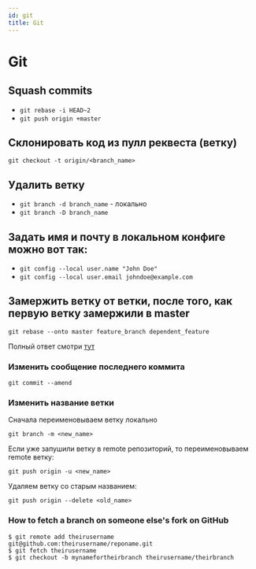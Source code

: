 ```yaml
---
id: git
title: Git
---
```


# Git

## Squash commits

* `git rebase -i HEAD~2`
* `git push origin +master`

## Склонировать код из пулл реквеста \(ветку\)

```text
git checkout -t origin/<branch_name>
```

## Удалить ветку

* `git branch -d branch_name` - локально
* `git branch -D branch_name`

## Задать имя и почту в локальном конфиге можно вот так:

* `git config --local user.name "John Doe"`
* `git config --local user.email johndoe@example.com`

## Замержить ветку от ветки, после того, как первую ветку замержили в master

`git rebase --onto master feature_branch dependent_feature`

Полный ответ смотри [тут](https://stackoverflow.com/questions/22593087/merging-a-branch-of-a-branch-after-first-branch-is-squashed-when-merged-to-maste)

### Изменить сообщение последнего коммита

```text
git commit --amend
```

### Изменить название ветки

Сначала переименовываем ветку локально

```text
git branch -m <new_name>
```

Если уже запушили ветку в remote репозиторий, то переименовываем remote ветку:

```text
git push origin -u <new_name>
```

Удаляем ветку со старым названием:

```text
git push origin --delete <old_name>
```

### How to fetch a branch on someone else's fork on GitHub

```text
$ git remote add theirusername git@github.com:theirusername/reponame.git
$ git fetch theirusername
$ git checkout -b mynamefortheirbranch theirusername/theirbranch
```



